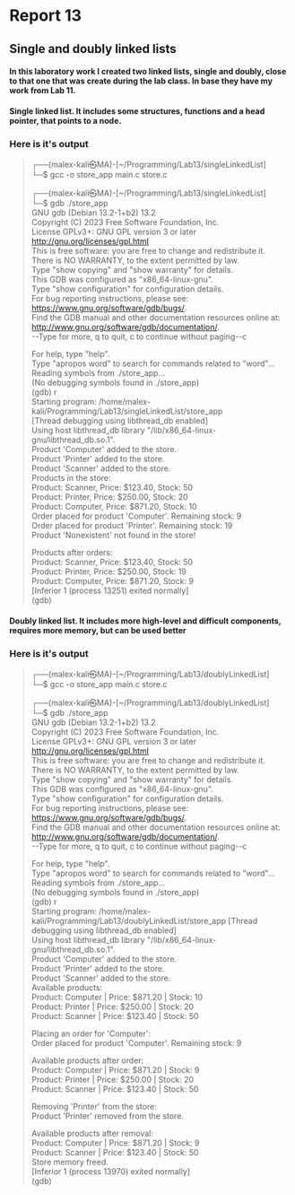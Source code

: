 # Report 13

## Single and doubly linked lists

#### In this laboratory work I created two linked lists, single and doubly, close to that one that was create during the lab class. In base they have my work from Lab 11.

#### Single linked list. It includes some structures, functions and a head pointer, that points to a node.

### Here is it's output


>┌──(malex-kali㉿MA)-[~/Programming/Lab13/singleLinkedList]     
└─$ gcc -o store_app main.c store.c                              
>                       
>┌──(malex-kali㉿MA)-[~/Programming/Lab13/singleLinkedList]     
└─$ gdb ./store_app                     
GNU gdb (Debian 13.2-1+b2) 13.2     
Copyright (C) 2023 Free Software Foundation, Inc.           
License GPLv3+: GNU GPL version 3 or later <http://gnu.org/licenses/gpl.html>       
This is free software: you are free to change and redistribute it.      
There is NO WARRANTY, to the extent permitted by law.           
Type "show copying" and "show warranty" for details.        
This GDB was configured as "x86_64-linux-gnu".          
Type "show configuration" for configuration details.        
For bug reporting instructions, please see:     
<https://www.gnu.org/software/gdb/bugs/>.           
Find the GDB manual and other documentation resources online at:    
    <http://www.gnu.org/software/gdb/documentation/>.           
--Type <RET> for more, q to quit, c to continue without paging--c       
>       
>For help, type "help".         
Type "apropos word" to search for commands related to "word"...         
Reading symbols from ./store_app...     
(No debugging symbols found in ./store_app)     
(gdb) r     
Starting program: /home/malex-kali/Programming/Lab13/singleLinkedList/store_app             
[Thread debugging using libthread_db enabled]           
Using host libthread_db library "/lib/x86_64-linux-gnu/libthread_db.so.1".          
Product 'Computer' added to the store.      
Product 'Printer' added to the store.       
Product 'Scanner' added to the store.       
Products in the store:      
Product: Scanner, Price: $123.40, Stock: 50     
Product: Printer, Price: $250.00, Stock: 20     
Product: Computer, Price: $871.20, Stock: 10        
Order placed for product 'Computer'. Remaining stock: 9     
Order placed for product 'Printer'. Remaining stock: 19     
Product 'Nonexistent' not found in the store!       
>       
>Products after orders:     
Product: Scanner, Price: $123.40, Stock: 50     
Product: Printer, Price: $250.00, Stock: 19     
Product: Computer, Price: $871.20, Stock: 9     
[Inferior 1 (process 13251) exited normally]        
(gdb)           

#### Doubly linked list. It includes more high-level and difficult components, requires more memory, but can be used better

### Here is it's output

>┌──(malex-kali㉿MA)-[~/Programming/Lab13/doublyLinkedList]         
└─$ gcc -o store_app main.c store.c                             
>               
>┌──(malex-kali㉿MA)-[~/Programming/Lab13/doublyLinkedList]         
└─$ gdb ./store_app                                            
GNU gdb (Debian 13.2-1+b2) 13.2     
Copyright (C) 2023 Free Software Foundation, Inc.       
License GPLv3+: GNU GPL version 3 or later <http://gnu.org/licenses/gpl.html>       
This is free software: you are free to change and redistribute it.      
There is NO WARRANTY, to the extent permitted by law.       
Type "show copying" and "show warranty" for details.        
This GDB was configured as "x86_64-linux-gnu".      
Type "show configuration" for configuration details.        
For bug reporting instructions, please see:     
<https://www.gnu.org/software/gdb/bugs/>.           
Find the GDB manual and other documentation resources online at:    
    <http://www.gnu.org/software/gdb/documentation/>.           
--Type <RET> for more, q to quit, c to continue without paging--c       
>       
>For help, type "help".         
Type "apropos word" to search for commands related to "word"...     
Reading symbols from ./store_app...     
(No debugging symbols found in ./store_app)     
(gdb) r     
Starting program: /home/malex-kali/Programming/Lab13/doublyLinkedList/store_app 
[Thread debugging using libthread_db enabled]           
Using host libthread_db library "/lib/x86_64-linux-gnu/libthread_db.so.1".          
Product 'Computer' added to the store.      
Product 'Printer' added to the store.       
Product 'Scanner' added to the store.       
Available products:         
Product: Computer | Price: $871.20 | Stock: 10          
Product: Printer | Price: $250.00 | Stock: 20           
Product: Scanner | Price: $123.40 | Stock: 50           
>           
>Placing an order for 'Computer':           
Order placed for product 'Computer'. Remaining stock: 9         
>       
>Available products after order:        
Product: Computer | Price: $871.20 | Stock: 9       
Product: Printer | Price: $250.00 | Stock: 20       
Product: Scanner | Price: $123.40 | Stock: 50       
>
>Removing 'Printer' from the store:     
Product 'Printer' removed from the store.       
>       
>Available products after removal:      
Product: Computer | Price: $871.20 | Stock: 9       
Product: Scanner | Price: $123.40 | Stock: 50       
Store memory freed.     
[Inferior 1 (process 13970) exited normally]        
(gdb)       